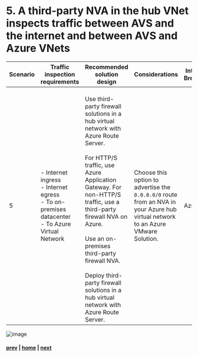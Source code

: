 # 5. A third-party NVA in the hub VNet inspects traffic between AVS and the internet and between AVS and Azure VNets
| Scenario | Traffic inspection requirements | Recommended solution design | Considerations | Internet Breakout |
|---|----|---|---|---|
| 5 | - Internet ingress <br> - Internet egress </br> - To on-premises datacenter </br> - To Azure Virtual Network   | </br>  Use third-party firewall solutions in a hub virtual network with Azure Route Server. </br></br> For HTTP/S traffic, use Azure Application Gateway. For non-HTTP/S traffic, use a third-party firewall NVA on Azure. </br></br> Use an on-premises third-party firewall NVA. </br></br> Deploy third-party firewall solutions in a hub virtual network with Azure Route Server. | Choose this option to advertise the `0.0.0.0/0` route from an NVA in your Azure hub virtual network to an Azure VMware Solution.| Azure

![image](https://user-images.githubusercontent.com/97964083/216826483-bbb1c507-7fcf-4da6-98ea-a86100a2b28f.png)


#### [prev](https://github.com/jasonamedina/FTALive-Sessions/blob/main/content/avs/Scenario%204.md) | [home](./readme.md) | [next](https://github.com/jasonamedina/FTALive-Sessions/blob/main/content/avs/Internet%20Connectivity%20Change.md) 
